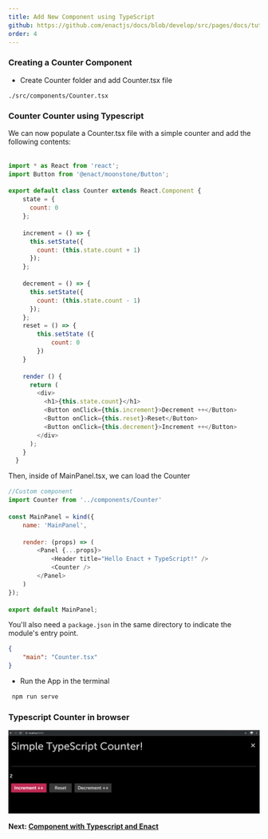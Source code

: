 ```yaml
---
title: Add New Component using TypeScript
github: https://github.com/enactjs/docs/blob/develop/src/pages/docs/tutorials/tutorial-typescript-basic/app-setup/index.md
order: 4
---
```


### Creating a Counter Component

- Create Counter folder and add Counter.tsx file

```none
./src/components/Counter.tsx
```

### Counter Counter using Typescript

We can now populate a Counter.tsx file with a simple counter and add the following contents:

```js

import * as React from 'react';
import Button from '@enact/moonstone/Button';

export default class Counter extends React.Component {
	state = {
	  count: 0
	};

	increment = () => {
	  this.setState({
		count: (this.state.count + 1)
	  });
	};

	decrement = () => {
	  this.setState({
		count: (this.state.count - 1)
	  });
	};
	reset = () => {
		this.setState ({
			count: 0
		})
	}

	render () {
	  return (
		<div>
		  <h1>{this.state.count}</h1>
		  <Button onClick={this.increment}>Decrement ++</Button>
		  <Button onClick={this.reset}>Reset</Button>
		  <Button onClick={this.decrement}>Increment ++</Button>
		</div>
	  );
	}
  }

```

Then, inside of MainPanel.tsx, we can load the Counter

```js
//Custom component
import Counter from '../components/Counter'

const MainPanel = kind({
    name: 'MainPanel',

    render: (props) => (
        <Panel {...props}>
            <Header title="Hello Enact + TypeScript!" />
            <Counter />
        </Panel>
    )
});

export default MainPanel;
```

You'll also need a `package.json` in the same directory to indicate the module's entry point.

```json
{
    "main": "Counter.tsx"
}
```

- Run the App in the terminal

```bash
 npm run serve
```
### Typescript Counter in browser

![Typescript Simple Counter](counter_view.png)

**Next: [Component with Typescript and Enact](../component-with-ts-enact/)**